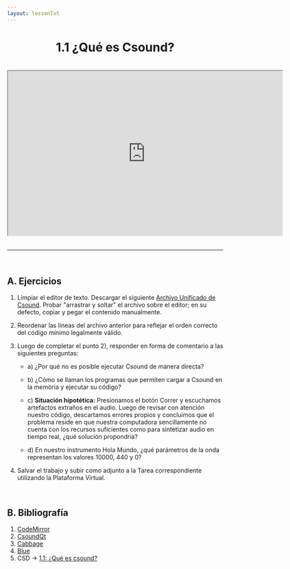 ```yaml
---
layout: lessonTxt
---
```


# <center>1.1 ¿Qué es Csound?</center>

<br>

<div style="text-align: center;">
<iframe src="https://docs.google.com/file/d/1X8TPwbdeezYMHd-sAiozuuKuAxtk44-c/preview" width="640" height="385" allowfullscreen="true"></iframe>
</div>
<br>
<hr>
<br>

## A. Ejercicios

1. Limpiar el editor de texto. Descargar el siguiente <a href="{{site.baseurl}}/lessons/sintesis_aditiva/chapter1/Ejercicio_1.csd">Archivo Unificado de Csound</a>. Probar "arrastrar y soltar" el archivo sobre el editor; en su defecto, copiar y pegar el contenido manualmente.

2. Reordenar las líneas del archivo anterior para reflejar el orden correcto del código mínimo legalmente válido.

3. Luego de completar el punto 2), responder en forma de comentario a las siguientes preguntas:

      - a) ¿Por qué no es posible ejecutar Csound de manera directa? 
      
      - b) ¿Cómo se llaman los programas que permiten cargar a Csound en la memoria y ejecutar su código?
      
      - c) <b>Situación hipotética:</b> Presionamos el botón Correr y escuchamos artefactos extraños en el audio. Luego de revisar con atención nuestro código, descartamos errores propios y concluimos que el problema reside en que nuestra computadora sencillamente no cuenta con los recursos suficientes como para sintetizar audio en tiempo real, ¿qué solución propondría? 
      
      - d) En nuestro instrumento Hola Mundo, ¿qué parámetros de la onda representan los valores 10000, 440 y 0?

      
4. Salvar el trabajo y subir como adjunto a la Tarea correspondiente utilizando la Plataforma Virtual.

<br>

## B. Bibliografía

1. <a href="https://codemirror.net/">CodeMirror</a>
3. <a href="https://csoundqt.github.io/">CsoundQt</a>
2. <a href="http://cabbageaudio.com/">Cabbage</a>
4. <a href="http://blue.kunstmusik.com/">Blue</a>
5. CSD -> <a href="{{site.baseurl}}/lessons/sintesis_aditiva/chapter1/1.1.1.csd">1.1: ¿Qué es csound?</a>

<br>
